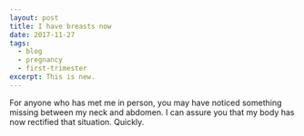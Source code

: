```yaml
---
layout: post
title: I have breasts now
date: 2017-11-27
tags:
  - blog
  - pregnancy
  - first-trimester
excerpt: This is new.
---
```


For anyone who has met me in person, you may have noticed something missing between my neck and abdomen. I can assure you that my body has now rectified that situation. Quickly.
